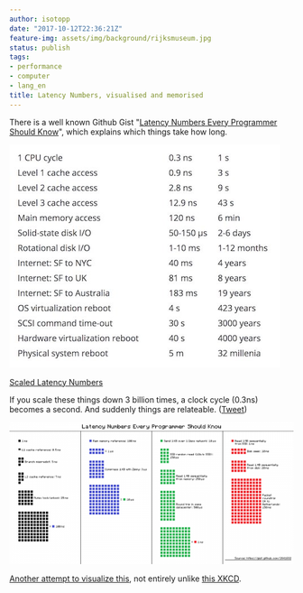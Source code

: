 ```yaml
---
author: isotopp
date: "2017-10-12T22:36:21Z"
feature-img: assets/img/background/rijksmuseum.jpg
status: publish
tags:
- performance
- computer
- lang_en
title: Latency Numbers, visualised and memorised
---
```

There is a well known Github Gist 
"[Latency Numbers Every Programmer Should Know](https://gist.github.com/jboner/2841832)", 
which explains which things take how long. 

[![](/uploads/2017/10/latency-numbers.jpg)](https://twitter.com/srigi/status/917998817051541504)

[Scaled Latency Numbers](https://twitter.com/srigi/status/917998817051541504)

If you scale these things down 3 billion times, a clock cycle (0.3ns)
becomes a second. And suddenly things are relateable.
([Tweet](https://twitter.com/srigi/status/917998817051541504))

[![](/uploads/2017/10/latency-numbers-2-640x320.png)](https://gist.github.com/hellerbarde/2843375)

[Another attempt to visualize this](https://gist.github.com/hellerbarde/2843375), not entirely unlike
[this XKCD](https://xkcd.com/radiation/).
